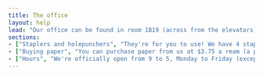 ```yaml
---
title: The office
layout: help
lead: "Our office can be found in room 1B19 (across from the elevators), in Burnside basement. Our staff consists solely of volunteers, so although we try to keep the office staffed during our opening hours, it's possible that the office will be empty at times during and outside of our official opening hours. Feel free to drop by if you have problems with a [computer](computer.html) or [printer](printing.html), [found a USB](lost-items.html) or just want to say hi. Please note that the computers within the office itself are reserved for use by staff."
sections:
- ["Staplers and holepunchers", "They're for you to use! We have 4 staplers and 1 hole punch, with a maximum capacity ranging up to about 80 pages. We also have a staple remover."]
- ["Buying paper", "You can purchase paper from us at $3.75 a ream (a package of 500 pages)."]
- ["Hours", "We're officially open from 9 to 5, Monday to Friday (except breaks and holidays), during the fall and winter terms. Outside of these hours, our door has to be closed, but there's often someone in there - just knock. Note that we hold meetings (typically lasting a half-hour or less) every MEETING_DAY at MEETING_TIME, so if you have an inquiry that isn't urgent, please come by another time."]
---
```

